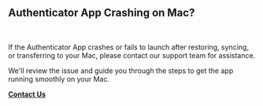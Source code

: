 <!--
---
title: Authenticator App Crashing on Mac?
---
-->
## **Authenticator App Crashing on Mac?**

<br />

If the Authenticator App crashes or fails to launch after restoring, syncing, or transferring to your Mac, please contact our support team for assistance.

We'll review the issue and guide you through the steps to get the app running smoothly on your Mac.

[**Contact Us**](authenticator://contact?subject=Having%20trouble%20with%20synchronization%3F)
